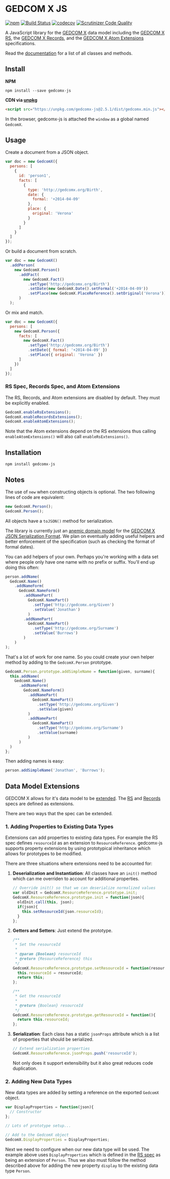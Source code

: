 # GEDCOM X JS

[![npm](https://img.shields.io/npm/v/gedcomx-js.svg?maxAge=2592000)](https://www.npmjs.com/package/gedcomx-js)
[![Build Status](https://travis-ci.org/rootsdev/gedcomx-js.svg?branch=master)](https://travis-ci.org/rootsdev/gedcomx-js)
[![codecov](https://codecov.io/gh/rootsdev/gedcomx-js/branch/master/graph/badge.svg)](https://codecov.io/gh/rootsdev/gedcomx-js)
[![Scrutinizer Code Quality](https://scrutinizer-ci.com/g/rootsdev/gedcomx-js/badges/quality-score.png?b=master)](https://scrutinizer-ci.com/g/rootsdev/gedcomx-js/?branch=master)

A JavaScript library for the [GEDCOM X](http://www.gedcomx.org/) data model
including the [GEDCOM X RS](https://github.com/FamilySearch/gedcomx-rs),
the [GEDCOM X Records](https://github.com/FamilySearch/gedcomx-record/blob/master/specifications/record-specification.md),
and the [GEDCOM X Atom Extensions](https://github.com/FamilySearch/gedcomx-rs/blob/master/specifications/atom-model-specification.md) specifications.

Read the [documentation](http://rootsdev.org/gedcomx-js/) for a list of all 
classes and methods.

## Install

__NPM__

```
npm install --save gedcomx-js
```

__CDN via [unpkg](https://unpkg.com/#/)__

```html
<script src="https://unpkg.com/gedcomx-js@2.5.1/dist/gedcomx.min.js"></script>
```

In the browser, gedcomx-js is attached the `window` as a global named `GedcomX`.

## Usage

Create a document from a JSON object.

```js
var doc = new GedcomX({
  persons: [
    {
      id: 'person1',
      facts: [
        {
          type: 'http://gedcomx.org/Birth',
          date: {
            formal: '+2014-04-09'
          },
          place: {
            original: 'Verona'
          }
        }
      ]
    }
  ]
});
```

Or build a document from scratch.

```js
var doc = new GedcomX()
  .addPerson(
    new GedcomX.Person()
      .addFact(
        new GedcomX.Fact()
          .setType('http://gedcomx.org/Birth')
          .setDate(new GedcomX.Date().setFormal('+2014-04-09'))
          .setPlace(new GedcomX.PlaceReference().setOriginal('Verona'))
      )
  );
```

Or mix and match.

```js
var doc = new GedcomX({
  persons: [
    new GedcomX.Person({
      facts: [
        new GedcomX.Fact()
          .setType('http://gedcomx.org/Birth')
          .setDate({ formal: '+2014-04-09' })
          .setPlace({ original: 'Verona' })
      ]
    })
  ]
});
```

### RS Spec, Records Spec, and Atom Extensions

The RS, Records, and Atom extensions are disabled by default. They must be
explicitly enabled.

```js
GedcomX.enableRsExtensions();
GedcomX.enableRecordsExtensions();
GedcomX.enableAtomExtensions();
```

Note that the Atom extensions depend on the RS extensions thus calling
`enableAtomExtensions()` will also call `enableRsExtensions()`.

## Installation

```
npm install gedcomx-js
```

## Notes

The use of `new` when constructing objects is optional. The two following lines of code are equivalent:

```js
new GedcomX.Person();
GedcomX.Person();
```

All objects have a `toJSON()` method for serialization.

The library is currently just an [anemic domain model](https://en.wikipedia.org/wiki/Anemic_domain_model)
for the [GEDCOM X JSON Serialization Format](https://github.com/FamilySearch/gedcomx/blob/master/specifications/json-format-specification.md).
We plan on eventually adding useful helpers and better enforcement of the specification
(such as checking the format of formal dates).

You can add helpers of your own. Perhaps you're working with a data set where
people only have one name with no prefix or suffix. You'll end up doing this often:

```js
person.addName(
  GedcomX.Name()
    .addNameForm(
      GedcomX.NameForm()
        .addNamePart(
          GedcomX.NamePart()
            .setType('http://gedcomx.org/Given')
            .setValue('Jonathan')
          )
        .addNamePart(
          GedcomX.NamePart()
            .setType('http://gedcomx.org/Surname')
            .setValue('Burrows')
        )
    )
);
```

That's a lot of work for one name. So you could create your own helper method
by adding to the `GedcomX.Person` prototype.

```js
GedcomX.Person.prototype.addSimpleName = function(given, surname){
  this.addName(
    GedcomX.Name()
      .addNameForm(
        GedcomX.NameForm()
          .addNamePart(
            GedcomX.NamePart()
              .setType('http://gedcomx.org/Given')
              .setValue(given)
          )
          .addNamePart(
            GedcomX.NamePart()
              .setType('http://gedcomx.org/Surname')
              .setValue(surname)
          )
      )
  )
};
```

Then adding names is easy:

```js
person.addSimpleName('Jonathan', 'Burrows');
```

## Data Model Extensions

GEDCOM X allows for it's data model to be [extended](https://github.com/FamilySearch/gedcomx/blob/master/specifications/conceptual-model-specification.md#extensibility).
The [RS](https://github.com/FamilySearch/gedcomx-rs/blob/master/specifications/rs-specification.md)
and [Records](https://github.com/FamilySearch/gedcomx-record/blob/master/specifications/record-specification.md)
specs are defined as extensions.

There are two ways that the spec can be extended.

### 1. Adding Properties to Existing Data Types

Extensions can add properties to existing data types. For example the RS spec
defines `resourceId` as an extension to `ResourceReference`. gedcomx-js supports 
property extensions by using prototypical inheritance which allows for prototypes
to be modified.

There are three situations where extensions need to be accounted for:

1. __Deserialization and Instantiation__: All classes have an `init()` method which
can me overriden to account for additional properties.

    ```js
    // Override init() so that we can deserialize normalized values
    var oldInit = GedcomX.ResourceReference.prototype.init;
    GedcomX.ResourceReference.prototype.init = function(json){
      oldInit.call(this, json);
      if(json){
        this.setResourceId(json.resourceId);
      }
    };
    ```
    
2. __Getters and Setters__: Just extend the prototype.

    ```js
    /**
     * Set the resourceId
     * 
     * @param {Boolean} resourceId
     * @return {ResourceReference} this
     */
    GedcomX.ResourceReference.prototype.setResourceId = function(resourceId){
      this.resourceId = resourceId;
      return this;
    };
    
    /**
     * Get the resourceId
     * 
     * @return {Boolean} resourceId
     */
    GedcomX.ResourceReference.prototype.getResourceId = function(){
      return this.resourceId;
    };
    ```
    
3. __Serialization__: Each class has a static `jsonProps` attribute which is
a list of properties that should be serialized.

    ```js
    // Extend serialization properties
    GedcomX.ResourceReference.jsonProps.push('resourceId');
    ```
    
    Not only does it support extensibility but it also great reduces code duplication.

### 2. Adding New Data Types

New data types are added by setting a reference on the exported `GedcomX` object.

```js
var DisplayProperties = function(json){
  // Constructor
};

// Lots of prototype setup...

// Add to the GedcomX object
GedcomX.DisplayProperties = DisplayProperties;
```

Next we need to configure when our new data type will be used. The example above
uses `DisplayProperties` which is defined in the [RS spec](https://github.com/FamilySearch/gedcomx-rs/blob/master/specifications/rs-specification.md#extensions-person-data-type)
as being an extension of `Person`. Thus we also must follow the method described
above for adding the new property `display` to the existing data type `Person`.